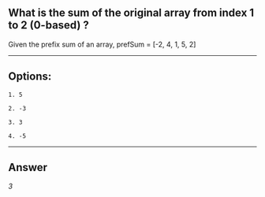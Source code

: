 ## What is the sum of the original array from index 1 to 2 (0-based) ?

Given the prefix sum of an array, prefSum = [-2, 4, 1, 5, 2]

---

## Options:

    1. 5

    2. -3

    3. 3

    4. -5

---

## Answer
*3*
